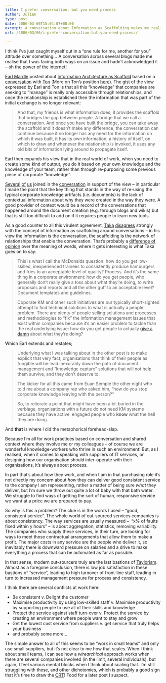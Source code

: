 ```yaml
---
title: I prefer conversation, but you need process
author: Julian
type: post
date: 2006-03-06T15:04:07+00:00
excerpt: A conversation about Information as Scaffolding makes me realise some of the contradictions in my approach to things, and leads to speculation about how to make out-sourced services work in a wierarchical way...
url: /2006/03/06/i-prefer-conversation-but-you-need-process/

---
```

<p align="left">
  I think I&rsquo;ve just caught myself out in a &ldquo;one rule for me, another for you&rdquo; attitude over something&hellip; A conversation across several blogs made me realise that I was facing both ways on an issue and hadn&rsquo;t acknowledged it &ndash; oh the power of the internet!
</p>

<p align="left">
  <a href="http://www.kn.com.au/networks/">Earl Mardle</a> posted about <a href="http://www.kn.com.au/networks/2006/03/information_arc.html">Information Architecture as Scaffold</a> based on a <a href="http://www.kn.com.au/networks/2006/03/blogs_as_social.html#comment-14522322">conversation</a> with <a href="http://www.zylstra.org/blog">Ton</a>&nbsp;(More on Ton&rsquo;s position <a href="http://www.zylstra.org/blog/archives/2006/03/relationships_a.html">here</a>). The gist of the view expressed by Earl and Ton is that all this &ldquo;knowledge&rdquo; that companies are seeking to &ldquo;manage&rdquo; is really only accessible through relationships, and once the relationship is established then the information that was part of the initial exchange is no longer relevant:
</p>

<blockquote cite="http://www.kn.com.au/networks/2006/03/information_arc.html">
  <p>
    And that, my friends is what information does; it provides the scaffold that bridges the gap between people. A bridge that we call a conversation. And once you have built the bridge, you can take away the scaffold and it doesn&#8217;t make any difference, the conversation can continue because it no longer has any need for the information on which it was built, it has its own information; a history of itself, on which to draw and whenever the relationship is invoked, it uses any old bits of information lying around to propagate itself.
  </p>
</blockquote>

Earl then expands his view that&nbsp;in the real world of work, when you need to create some kind of output, you do it based on your own knowledge and the knowledge of your team,&nbsp;rather than through re-purposing some previous piece of corporate &ldquo;knowledge&rdquo;. 

[Several][1] [of][2] [us][3]&nbsp;joined in the [conversation][4] in support of the view &ndash; in particular I made the point that the key thing that stands in the way of re-using the typical corporate knowledge artifacts (i.e. documents) is the lack of contextual information about why they were created in the way they were. A good provider of context would be a record of the conversations that happened around the document creation (e.g. through blogs and wikis) but that is still too difficult to add on if it requires people to learn new tools.

As a good counter to all this virulent agreement, [Taka][5] [disagrees][6] strongly with the concept of information as scaffolding around conversations &ndash; in his view the information _is_ the conversation, the scaffolding is the network of relationships that enable the conversation. That&rsquo;s probably a [difference of opinion][7] over the meaning of words, where it gets interesting is what Taka goes on to say:

<blockquote cite="http://www.awasu.com/weblog/?p=291">
  <p>
    This is what I call the McDonalds question: how do you get low-skilled, inexperienced trainees to consistently produce hamburgers and fries to an acceptable level of quality? Process. And it&rsquo;s the same thing in a corporate environment: how do you get people, who generally don&rsquo;t really give a toss about what they&rsquo;re doing, to write proposals and reports and all the other guff to an acceptable level? Document templates and guidelines.
  </p>
  
  <p>
    Coporate KM and other such initiatives are our typically short-sighted attempt to find technical solutions to what is actually a people problem. There are plenty of people selling solutions and processes and methodologies to &ldquo;fix&rdquo; the information management issues that exist within companies because it&rsquo;s an easier problem to tackle than the real underlying issue: how do you get people to actually <a href="http://www.awasu.com/weblog/?p=232">give a damn</a> about what they&rsquo;re doing?
  </p>
</blockquote>

Which Earl extends and restates;

<blockquote cite="http://www.kn.com.au/networks/2006/03/more_scaffoldin.html">
  <p dir="ltr">
    Underlying what I was talking about in the other post is to make explicit that very fact; organisations that think of their people as fungible will be lead inexorably down the path of document management and &#8220;knowledge capture&#8221; solutions that will not help them survive, and they don&#8217;t deserve to.
  </p>
  
  <p dir="ltr">
    The kicker for all this came from Euan Semple the other night who told me about a company rep who asked him, &#8220;how do you stop corporate knowledge leaving with the person?&#8221;
  </p>
  
  <p dir="ltr">
    So, to reiterate a point that might have been a bit buried in the verbiage, organisations with a future do not need KM systems because they have active, engaged people who <strong>know</strong> what the hell they are doing.
  </p>
</blockquote>

And **that** is where I did the metaphorical forehead-slap.

Because I&rsquo;m all for work practices based on conversation and shared context where they involve me or my colleagues &ndash; of course we are wonderful knowledge-workers who thrive in such an environment! But, as I realised, when it comes to speaking with suppliers of IT services, or designing how our organisation should inter-operate with their organisations, it&rsquo;s always about process. 

In part that&rsquo;s about how they work, and when I am in that purchasing role it&rsquo;s not directly my concern about _how_ they can deliver good consistent service to the company I am representing, rather a matter of being sure _what_ they deliver, but I&rsquo;m sure we throw out quite a lot of baby with that bath water. We struggle to find ways of getting the sort of human, responsive service we want at a price we are prepared to pay.

So why is this a problem? The clue is in the words I used &ndash; &ldquo;good, consistent service&rdquo;. The whole world of out-sourced services companies is about consistency. The way services are usually measured &ndash;&nbsp;&nbsp;&ldquo;x% of faults fixed within y hours&rdquo; &ndash; is about aggregation, statistics, removing variability. The companies who supply these services, in their turn, are looking for ways to meet those contractual arrangements that allow them to make a profit. The major costs in any service are the people who deliver it, so inevitably there is downward pressure on salaries and a drive to make everything a process that can be automated as far as possible. 

In that sense, modern out-sourcers truly are the last bastions of [Taylorism][8]. Almost as a foregone conclusion, there is low job satisfaction in these bastions of &ldquo;service&rdquo;, leading to high turnover of front-line staff, leading in turn to increased management pressure for process and consistency.

I think there are several conflicts at work here:

  * Be consistent v. Delight the customer
  * Maximise productivity by using low-skilled staff v. Maximise productivity by supporting people to use all of their skills and knowledge
  * Protect the service against staff turn-over v. Protect the service by creating an environment where people want to stay and grow
  * Get the lowest cost service from suppliers v. get service that truly helps your business
  * and probably some more&hellip;

The simple answer to all of this seems to be &ldquo;work in small teams&rdquo; and only use small suppliers, but it&rsquo;s not clear to me how that scales. When I think about small teams, I can see how a _wirearchical_ approach works when there are several companies involved (in the limit, several individuals), but again, I feel various mental blocks when I think about scaling that. I&rsquo;m still struggling with these, and other dichotomies, which is probably a good sign that it&rsquo;s time to draw the [CRT][9]! Food for a later post I suspect.

 [1]: http://blog.wirearchy.com/blog/
 [2]: http://www.zylstra.org/blog
 [3]: https://www.synesthesia.co.uk/blog/
 [4]: http://www.kn.com.au/networks/2006/03/information_arc.html#comments
 [5]: http://www.awasu.com/weblog/
 [6]: http://www.awasu.com/weblog/?p=291
 [7]: http://www.kn.com.au/networks/2006/03/more_scaffoldin.html
 [8]: http://en.wikipedia.org/wiki/Frederick_Winslow_Taylor
 [9]: http://www.dbrmfg.co.nz/Thinking%20Process%20CRT.htm
